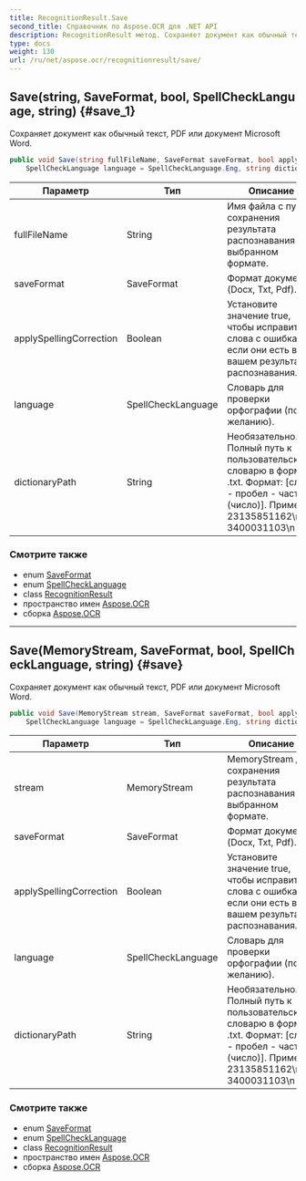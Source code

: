 ```yaml
---
title: RecognitionResult.Save
second_title: Справочник по Aspose.OCR для .NET API
description: RecognitionResult метод. Сохраняет документ как обычный текст PDF или документ Microsoft Word.
type: docs
weight: 130
url: /ru/net/aspose.ocr/recognitionresult/save/
---
```

## Save(string, SaveFormat, bool, SpellCheckLanguage, string) {#save_1}

Сохраняет документ как обычный текст, PDF или документ Microsoft Word.

```csharp
public void Save(string fullFileName, SaveFormat saveFormat, bool applySpellingCorrection = false, 
    SpellCheckLanguage language = SpellCheckLanguage.Eng, string dictionaryPath = null)
```

| Параметр | Тип | Описание |
| --- | --- | --- |
| fullFileName | String | Имя файла с путем сохранения результата распознавания в выбранном формате. |
| saveFormat | SaveFormat | Формат документа (Docx, Txt, Pdf). |
| applySpellingCorrection | Boolean | Установите значение true, чтобы исправить слова с ошибками, если они есть в вашем результате распознавания. |
| language | SpellCheckLanguage | Словарь для проверки орфографии (по желанию). |
| dictionaryPath | String | Необязательно. Полный путь к пользовательскому словарю в формате .txt. Формат: [слово - пробел - частота (число)]. Пример: 23135851162\nто 3400031103\n |

### Смотрите также

* enum [SaveFormat](../../saveformat/)
* enum [SpellCheckLanguage](../../../aspose.ocr.spellchecker/spellchecklanguage/)
* class [RecognitionResult](../)
* пространство имен [Aspose.OCR](../../recognitionresult/)
* сборка [Aspose.OCR](../../../)

---

## Save(MemoryStream, SaveFormat, bool, SpellCheckLanguage, string) {#save}

Сохраняет документ как обычный текст, PDF или документ Microsoft Word.

```csharp
public void Save(MemoryStream stream, SaveFormat saveFormat, bool applySpellingCorrection = false, 
    SpellCheckLanguage language = SpellCheckLanguage.Eng, string dictionaryPath = null)
```

| Параметр | Тип | Описание |
| --- | --- | --- |
| stream | MemoryStream | MemoryStream для сохранения результата распознавания в выбранном формате. |
| saveFormat | SaveFormat | Формат документа (Docx, Txt, Pdf). |
| applySpellingCorrection | Boolean | Установите значение true, чтобы исправить слова с ошибками, если они есть в вашем результате распознавания. |
| language | SpellCheckLanguage | Словарь для проверки орфографии (по желанию). |
| dictionaryPath | String | Необязательно. Полный путь к пользовательскому словарю в формате .txt. Формат: [слово - пробел - частота (число)]. Пример: 23135851162\nто 3400031103\n |

### Смотрите также

* enum [SaveFormat](../../saveformat/)
* enum [SpellCheckLanguage](../../../aspose.ocr.spellchecker/spellchecklanguage/)
* class [RecognitionResult](../)
* пространство имен [Aspose.OCR](../../recognitionresult/)
* сборка [Aspose.OCR](../../../)


